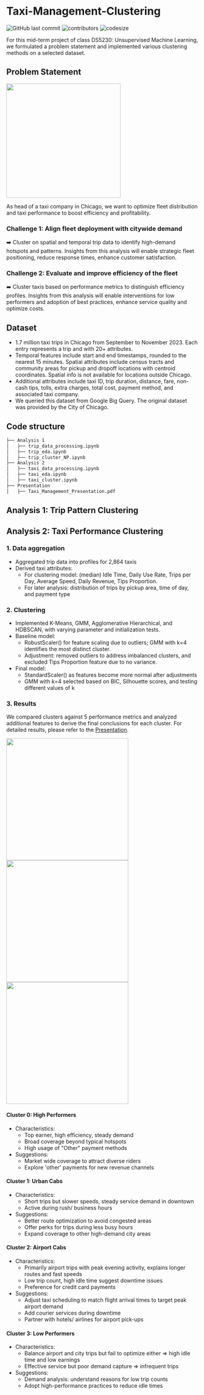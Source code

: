 # Taxi-Management-Clustering

![GitHub last commit](https://img.shields.io/github/last-commit/nhathpham/Taxi-Management-Clustering)
![contributors](https://img.shields.io/github/contributors/nhathpham/Taxi-Management-Clustering) 
![codesize](https://img.shields.io/github/languages/code-size/nhathpham/Taxi-Management-Clustering) 

For this mid-term project of class DS5230: Unsupervised Machine Learning, we formulated a problem statement and implemented various clustering methods on a selected dataset.

## Problem Statement

<img src="https://github.com/nhathpham/Scalable-Bird-Detection-Forecast/assets/87089936/a0cc4d69-a413-4f81-bf23-51cd6c03a762" width="300">

As head of a taxi company in Chicago, we want to optimize fleet distribution and taxi performance to boost efficiency and profitability.

### **Challenge 1: Align fleet deployment with citywide demand**   
  ➡️ Cluster on spatial and temporal trip data to identify high-demand hotspots and patterns. Insights from this analysis will enable strategic fleet positioning, reduce response times, enhance customer satisfaction.

### **Challenge 2:  Evaluate and improve efficiency of the fleet**   
  ➡️ Cluster taxis based on performance metrics to distinguish efficiency profiles. Insights from this analysis will enable interventions for low performers and adoption of best practices, enhance service quality and optimize costs.

## Dataset
- 1.7 million taxi trips in Chicago from September to November 2023. Each entry represents a trip and with 20+ attributes.
- Temporal features include start and end timestamps, rounded to the nearest 15 minutes. Spatial attributes include census tracts and community areas for pickup and dropoff locations with centroid coordinates. Spatial info is not available for locations outside Chicago.
- Additional attributes include taxi ID, trip duration, distance, fare, non-cash tips, tolls, extra charges, total cost, payment method, and associated taxi company.
- We queried this dataset from Google Big Query. The original dataset was provided by the City of Chicago.

## Code structure
```bash
├── Analysis 1
│   ├── trip_data_processing.ipynb
│   ├── trip_eda.ipynb
│   ├── trip_cluster_NP.ipynb
├── Analysis 2
│   ├── taxi_data_processing.ipynb
│   ├── taxi_eda.ipynb
│   ├── taxi_cluster.ipynb
├── Presentation
│   ├── Taxi_Management_Presentation.pdf
```

## Analysis 1: Trip Pattern Clustering


## Analysis 2: Taxi Performance Clustering
### 1. Data aggregation
- Aggregated trip data into profiles for 2,864 taxis
- Derived taxi attributes:
  - For clustering model: (median) Idle Time, Daily Use Rate, Trips per Day, Average Speed, Daily Revenue, Tips Proportion.
  - For later analysis: distribution of trips by pickup area, time of day, and payment type
    
### 2. Clustering 
- Implemented K-Means, GMM, Agglomerative Hierarchical, and HDBSCAN, with varying parameter and initialization tests.
- Baseline model:
  - RobustScaler() for feature scaling due to outliers; GMM with k=4 identifies the most distinct cluster.
  - Adjustment: removed outliers to address imbalanced clusters, and excluded Tips Proportion feature due to no variance.
- Final model:
  - StandardScaler() as features become more normal after adjustments
  - GMM with k=4 selected based on BIC, Silhouette scores, and testing different values of k

### 3. Results
We compared clusters against 5 performance metrics and analyzed additional features to derive the final conclusions for each cluster. For detailed results, please refer to the [Presentation](https://docs.google.com/presentation/d/1qxdqwxaJqGqQgGpsHlpJH_9me1p4Dg7xIz-HvaDSqls/edit?usp=sharing).

<img src="https://github.com/nhathpham/Taxi-Management-Clustering/assets/87089936/dc2a4f6a-8a77-4534-8828-e29b1591d23b" width="320">
<img src="https://github.com/nhathpham/Taxi-Management-Clustering/assets/87089936/389fdc91-8de8-47d7-bf70-7179782ecff5" width="320">
<img src="https://github.com/nhathpham/Taxi-Management-Clustering/assets/87089936/b9ceabb3-eac5-4248-903d-654915fe0a5e" width="320">

#### **Cluster 0: High Performers**
- Characteristics:  
  - Top earner, high efficiency, steady demand
  - Broad coverage beyond typical hotspots
  - High usage of "Other" payment methods
- Suggestions:
  - Market wide coverage to attract diverse riders
  - Explore 'other' payments for new revenue channels
    
#### **Cluster 1: Urban Cabs**
- Characteristics: 
  - Short trips but slower speeds, steady service demand in downtown
  - Active during rush/ business hours
- Suggestions:
  - Better route optimization to avoid congested areas
  - Offer perks for trips during less busy hours
  - Expand coverage to other high-demand city areas
    
#### **Cluster 2: Airport Cabs**
- Characteristics:
  - Primarily airport trips with peak evening activity, explains longer routes and fast speeds
  - Low trip count, high idle time suggest downtime issues
  - Preference for credit card payments
- Suggestions:
  - Adjust taxi scheduling to match flight arrival times to target peak airport demand
  - Add courier services during downtime
  - Partner with hotels/ airlines for airport pick-ups

#### **Cluster 3: Low Performers**
- Characteristics:
  - Balance airport and city trips but fail to optimize either => high idle time and low earnings
  - Effective service but poor demand capture => infrequent trips
- Suggestions:
  - Demand analysis: understand reasons for low trip counts
  - Adopt high-performance practices to reduce idle times
